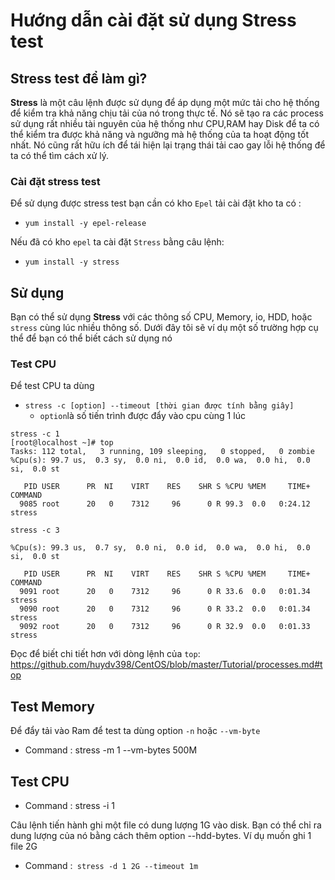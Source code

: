 # Hướng dẫn cài đặt sử dụng Stress test 
## Stress test để làm gì?
**Stress** là một câu lệnh được sử dụng để áp dụng một mức tải cho hệ thống để kiểm tra khả năng chịu tải của nó trong thực tế. Nó sẽ tạo ra các process sử dụng rất nhiều tài nguyên của hệ thống như CPU,RAM hay Disk để ta có thể kiểm tra được khả năng và ngưỡng mà hệ thống của ta hoạt động tốt nhất. Nó cũng rất hữu ích để tái hiện lại trạng thái tải cao gay lỗi hệ thống để ta có thể tìm cách xử lý.
### Cài đặt stress test 
Để sử dụng được stress test bạn cần có kho `Epel` tải cài đặt kho ta có :
* `yum install -y epel-release`

Nếu đã có kho `epel` ta cài đặt `Stress` bằng câu lệnh:
* `yum install -y stress`
## Sử dụng
Bạn có thể sử dụng **Stress** với các thông số CPU, Memory, io, HDD, hoặc `stress` cùng lúc nhiều thông số.
Dưới đây tôi sẽ ví dụ một số trường hợp cụ thể để bạn có thể biết cách sử dụng nó
### Test CPU
Để test CPU ta dùng 
* `stress -c [option] --timeout [thời gian được tính bằng giây]`
    * `option`là số tiến trình được đẩy vào cpu cùng 1 lúc
```
stress -c 1
[root@localhost ~]# top
Tasks: 112 total,   3 running, 109 sleeping,   0 stopped,   0 zombie
%Cpu(s): 99.7 us,  0.3 sy,  0.0 ni,  0.0 id,  0.0 wa,  0.0 hi,  0.0 si,  0.0 st

   PID USER      PR  NI    VIRT    RES    SHR S %CPU %MEM     TIME+ COMMAND
  9085 root      20   0    7312     96      0 R 99.3  0.0   0:24.12 stress

stress -c 3

%Cpu(s): 99.3 us,  0.7 sy,  0.0 ni,  0.0 id,  0.0 wa,  0.0 hi,  0.0 si,  0.0 st

   PID USER      PR  NI    VIRT    RES    SHR S %CPU %MEM     TIME+ COMMAND
  9091 root      20   0    7312     96      0 R 33.6  0.0   0:01.34 stress
  9090 root      20   0    7312     96      0 R 33.2  0.0   0:01.34 stress
  9092 root      20   0    7312     96      0 R 32.9  0.0   0:01.33 stress
```
Đọc để biết chi tiết hơn với dòng lệnh của `top`: https://github.com/huydv398/CentOS/blob/master/Tutorial/processes.md#top

## Test Memory
Để đẩy tải vào Ram để test ta dùng option `-n` hoặc `--vm-byte`
* Command : stress -m 1 --vm-bytes 500M
## Test CPU
* Command : stress -i 1

 Câu lệnh tiến hành ghi một file có dung lượng 1G vào disk. Bạn có thể chỉ ra dung lượng của nó bằng cách thêm option --hdd-bytes. Ví dụ muốn ghi 1 file 2G
 * Command :` stress -d 1 2G --timeout 1m`

 